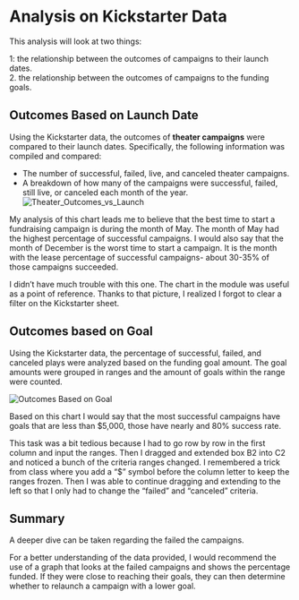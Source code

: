 # Analysis on Kickstarter Data
This analysis will look at two things:

1: the relationship between the outcomes of campaigns to their launch dates.  
2. the relationship between the outcomes of campaigns to the funding goals.


## Outcomes Based on Launch Date 
Using the Kickstarter data, the outcomes of **theater campaigns** were compared to their launch dates. Specifically, the following information was compiled and compared:
- The number of successful, failed, live, and canceled theater campaigns. 
- A breakdown of how many of the campaigns were successful, failed, still live, or canceled each month of the year. 
 ![Theater_Outcomes_vs_Launch](https://user-images.githubusercontent.com/107375554/174402571-d060a995-9f01-46ac-9c93-50379f003368.png)

My analysis of this chart leads me to believe that the best time to start a fundraising campaign is during the month of May. The month of May had the highest percentage of successful campaigns.
 I would also say that the month of December is the worst time to start a campaign. It is the month with the lease percentage of successful campaigns- about 30-35% of those campaigns succeeded.

I didn’t have much trouble with this one. The chart in the module was useful as a point of reference. Thanks to that picture, I realized I forgot to clear a filter on the Kickstarter sheet. 


## Outcomes based on Goal
Using the Kickstarter data, the percentage of successful, failed, and canceled plays were analyzed based on the funding goal amount. The goal amounts were grouped in ranges and the amount of goals within the range were counted. 

 ![Outcomes Based on Goal](https://user-images.githubusercontent.com/107375554/174402700-48f784b9-37f0-41c7-9d49-bec93ca9f517.png)


Based on this chart I would say that the most successful campaigns have goals that are less than $5,000, those have nearly and 80% success rate. 

This task was a bit tedious because I had to go row by row in the first column and input the ranges. Then I dragged and extended box B2 into C2 and noticed a bunch of the criteria ranges changed. I remembered a trick from class where you add a “$” symbol before the column letter to keep the ranges frozen. Then I was able to continue dragging and extending to the left so that I only had to change the “failed” and “canceled” criteria.  


## Summary
A deeper dive can be taken regarding the failed the campaigns. 

For a better understanding of the data provided, I would recommend the use of a graph that looks at the failed campaigns and shows the percentage funded. If they were close to reaching their goals, they can then determine whether to relaunch a campaign with a lower goal. 
